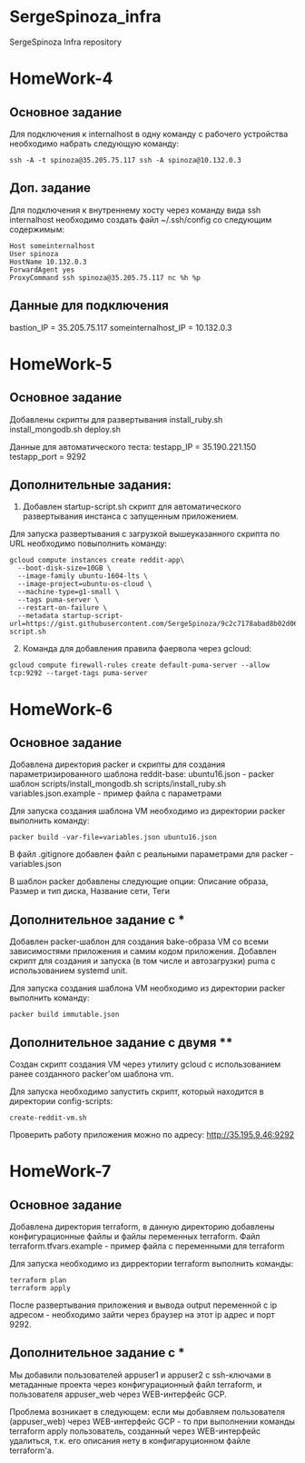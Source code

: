 # SergeSpinoza_infra
SergeSpinoza Infra repository


# HomeWork-4

## Основное задание
Для подключения к internalhost в одну команду с рабочего устройства необходимо набрать следующую команду:

`ssh -A -t spinoza@35.205.75.117 ssh -A spinoza@10.132.0.3`


## Доп. задание
Для подключения к внутреннему хосту через команду вида ssh internalhost необходимо создать файл ~/.ssh/config со следующим содержимым: 

```
Host someinternalhost
User spinoza
HostName 10.132.0.3
ForwardAgent yes
ProxyCommand ssh spinoza@35.205.75.117 nc %h %p
```

## Данные для подключения

bastion_IP = 35.205.75.117
someinternalhost_IP = 10.132.0.3


# HomeWork-5

## Основное задание
Добавлены скрипты для развертывания
install_ruby.sh
install_mongodb.sh
deploy.sh

Данные для автоматического теста:
testapp_IP = 35.190.221.150
testapp_port = 9292

## Дополнительные задания:
1. Добавлен startup-script.sh скрипт для автоматического развертывания инстанса с запущенным приложением.

Для запуска развертывания с загрузкой вышеуказанного скрипта по URL необходимо повыполнить команду: 
```
gcloud compute instances create reddit-app\
  --boot-disk-size=10GB \
  --image-family ubuntu-1604-lts \
  --image-project=ubuntu-os-cloud \
  --machine-type=g1-small \
  --tags puma-server \
  --restart-on-failure \
  --metadata startup-script-url=https://gist.githubusercontent.com/SergeSpinoza/9c2c7178abad8b02d06e8b5b2e6601e4/raw/3706e8caee71a35d23ff0232c1e02d7a6d6cf5f6/startup-script.sh
  ```

2. Команда для добавления правила фаервола через gcloud:
```
gcloud compute firewall-rules create default-puma-server --allow tcp:9292 --target-tags puma-server
```

# HomeWork-6

## Основное задание
Добавлена директория packer и скрипты для создания параметризированного шаблона reddit-base: 
ubuntu16.json - packer шаблон
scripts/install_mongodb.sh
scripts/install_ruby.sh
variables.json.example - пример файла с параметрами

Для запуска создания шаблона VM необходимо из директории packer выполнить команду:
```
packer build -var-file=variables.json ubuntu16.json
```

В файл .gitignore добавлен файл с реальными параметрами для packer - variables.json
 
В шаблон packer добавлены следующие опции: Описание образа, Размер и тип диска, Название сети, Теги

## Дополнительное задание с * 
Добавлен packer-шаблон для создания bake-образа VM со всеми зависимостями приложения и самим кодом приложения. 
Добавлен скрипт для создания и запуска (в том числе и автозагрузки) puma с использованием systemd unit. 

Для запуска создания шаблона VM необходимо из директории packer выполнить команду:
```
packer build immutable.json
```

## Дополнительное задание с двумя ** 
Создан скрипт создания VM через утилиту gcloud с использованием ранее созданного packer'ом шаблона vm.

Для запуска необходимо запустить скрипт, который находится в директории config-scripts: 
```
create-reddit-vm.sh
``` 

Проверить работу приложения можно по адресу: http://35.195.9.46:9292


# HomeWork-7

## Основное задание 
Добавлена директория terraform, в данную директорию добавлены конфигурационные файлы и файлы переменных terraform. 
Файл terraform.tfvars.example - пример файла с переменными для terraform

Для запуска необходимо из дирректории terraform выполнить команды:
```
terraform plan
terraform apply
``` 

После развертывания приложения и вывода output переменной с ip адресом - необходимо зайти через браузер на этот ip адрес и порт 9292.

## Дополнительное задание с *
Мы добавили пользователей appuser1 и appuser2 с ssh-ключами в метаданные проекта через конфигурационный файл terraform, и пользователя appuser_web через WEB-интерфейс GCP. 

Проблема возникает в следующем: если мы добавляем пользователя (appuser_web) через WEB-интерфейс GCP - то при выполнении команды terraform apply пользователь, созданный через WEB-интерфейс удалиться, т.к. его описания нету в конфигаруционном файле terraform'а.

